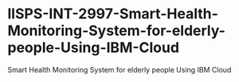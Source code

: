 # llSPS-INT-2997-Smart-Health-Monitoring-System-for-elderly-people-Using-IBM-Cloud
Smart Health Monitoring System for elderly people Using IBM Cloud
